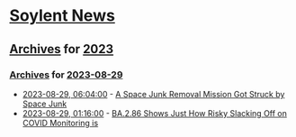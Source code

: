 # [Soylent News](../../../README.md)

## [Archives](../../index.md) for [2023](../index.md)

### [Archives](../../index.md) for [2023-08-29](index.md)

* [2023-08-29, 06:04:00](https://soylentnews.org/article.pl?sid=23/08/28/0046214&from=rss) - [A Space Junk Removal Mission Got Struck by Space Junk](https://soylentnews.org/article.pl?sid=23/08/28/0046214&from=rss)
* [2023-08-29, 01:16:00](https://soylentnews.org/article.pl?sid=23/08/28/0038218&from=rss) - [BA.2.86 Shows Just How Risky Slacking Off on COVID Monitoring is](https://soylentnews.org/article.pl?sid=23/08/28/0038218&from=rss)
